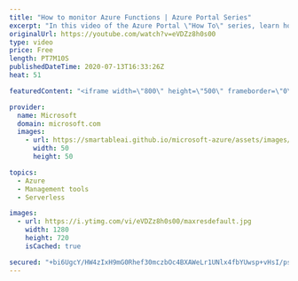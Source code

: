 ```yaml
---
title: "How to monitor Azure Functions | Azure Portal Series"
excerpt: "In this video of the Azure Portal \"How To\" series, learn how to monitor #AzureFunctions even when you're not in the portal.    Try out these features in the Microsoft Azure portal: https://portal.azure.com  Keep connected on Twitter: https://twitter.com/AzurePortal  And make sure to keep an eye on our"
originalUrl: https://youtube.com/watch?v=eVDZz8h0s00
type: video
price: Free
length: PT7M10S
publishedDateTime: 2020-07-13T16:33:26Z
heat: 51

featuredContent: "<iframe width=\"800\" height=\"500\" frameborder=\"0\" src=\"https://www.youtube.com/embed/eVDZz8h0s00\" allow=\"accelerometer; autoplay; encrypted-media; gyroscope; picture-in-picture\" allowfullscreen></iframe>"

provider:
  name: Microsoft
  domain: microsoft.com
  images:
    - url: https://smartableai.github.io/microsoft-azure/assets/images/organizations/microsoft.com-50x50.jpg
      width: 50
      height: 50

topics:
  - Azure
  - Management tools
  - Serverless

images:
  - url: https://i.ytimg.com/vi/eVDZz8h0s00/maxresdefault.jpg
    width: 1280
    height: 720
    isCached: true

secured: "+bi6UgcY/HW4zIxH9mG0Rhef30mczbOc4BXAWeLr1UNlx4fbYUwsp+vHsI/psS4Ng8RTxZDjLWLHXbXv9AxrgcLlfi3beODQKBQ+qG7p/IAK9ZZLg15mW7cTLQ65uret+5XvIrhWEJpn29Jt5GjFse0Ez989uqEM092oWvCyQMY53FsKEB591Ti8zmRS/yjseS9RqpbXx2JUFAvz3dKCfg38u5P65G5zMbDquSM3O7r7lLAXflswX9/le2xRimFV2PP6XRkS3N9JVC9n4cBLwqds2GACicJwDi7rLgmVydy0Ht3jVUIhhINrKSJt1yjQ6IkWlO8OYwDN5hfztTKPaFqF4TSrq3h5y0Gm4NaP/EMI1T999l2poEp+kZpo5dLsxNr0bRzvOiM+YuCxSa9gNasdZLKXUpzaq+wF7bE41dY=;lRT3nLkwjDG628nBYRw6qA=="
---
```


